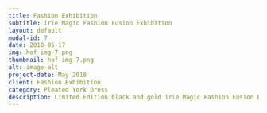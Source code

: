 ```yaml
---
title: Fashion Exhibition
subtitle: Irie Magic Fashion Fusion Exhibition
layout: default
modal-id: 7
date: 2018-05-17
img: hof-img-7.png 
thumbnail: hof-img-7.png 
alt: image-alt
project-date: May 2018
client: Fashion Exhibition
category: Pleated York Dress
description: Limited Edition black and gold Irie Magic Fashion Fusion Exhibition pleated york dress.
---
```



